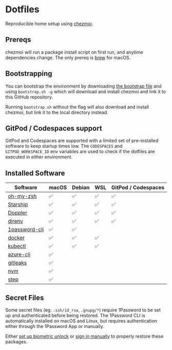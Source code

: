 # Dotfiles

Reproducible home setup using [chezmoi](https://www.chezmoi.io/).

## Prereqs

chezmoi will run a package install script on first run, and anytime dependencies change. The only prereq is [brew](https://brew.sh) for macOS.

## Bootstrapping

You can bootstrap the environment by downloading [the bootstrap file](https://raw.githubusercontent.com/vladzaharia/dotfiles/main/bootstrap.sh) and using `bootstrap.sh -g` which will download and install chezmoi and link it to this GitHub repository. 

Running `bootstrap.sh` without the flag will also download and install chezmoi, but link it to the local directory instead.

## GitPod / Codespaces support

GitPod and Codespaces are supported with a limited set of pre-installed software to keep startup times low. The `CODESPACES` and `GITPOD_WORKSPACE_ID` env variables are used to check if the dotfiles are executed in either environment.

## Installed Software

| Software | macOS | Debian | WSL | GitPod / Codespaces |
|----------|-------|--------|-----|---------------------|
| [oh-my-zsh](https://ohmyz.sh/)| ✅ | ✅| ✅| ✅|
| [Starship](https://starship.rs/) | ✅ | ✅| ✅| ✅|
| [Doppler](https://www.doppler.com/) | ✅ | ✅| ✅| ✅|
| [direnv](https://direnv.net/) | ✅ | ✅| ✅| ✅|
| [1password-cli](https://1password.com/downloads/command-line/) | ✅ | ✅| ||
| [docker](https://www.docker.com/)| ✅ | ✅| ✅||
| [kubectl](https://kubernetes.io/docs/tasks/tools/) | ✅ | ✅| ✅||
| [azure-cli](https://docs.microsoft.com/en-us/cli/azure/) | ✅ | | ||
| [gitleaks](https://github.com/zricethezav/gitleaks)| ✅ | | ||
| [nvm](https://github.com/nvm-sh/nvm)| ✅ | | ||
| [step](https://smallstep.com/docs/step-cli)  | ✅ | | ||

## Secret Files

Some secret files (eg. `.ssh/id_rsa`, `.gnupg/*`) require 1Password to be set up and authenticated before being restored. The 1Password CLI is automatically installed on macOS and Linux, but requires authentication either through the 1Password App or manually.

Either [set up biometric unlock](https://developer.1password.com/docs/cli/get-started#turn-on-biometric-unlock) or [sign in manually](https://developer.1password.com/docs/cli/sign-in-manually) to properly restore these packages.
